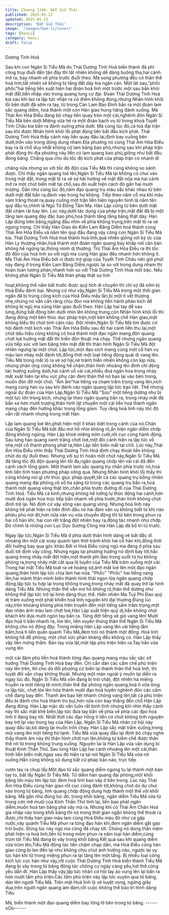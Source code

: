 ```yaml
---
title: Chương 1246: Bắt Giữ Thái
published: 2025-05-22
updated: 2025-05-22
description: 'Bắt Giữ Thái'
image: '/images/han-li/cover/'
tags: [HanLi]
category: HanLi
draft: false
---
```


Dương Tinh Hoả

Sau khi con Ngân Sí Tiểu Mã do Thái Dương Tinh Hoả biến thành
đã phí công truy đuổi đến tận đây thì tất nhiên không dễ dàng
buông tha,hai cánh mở ra, bay nhanh về phía trước đuổi theo.
Mà song phương đều có thân thể hoả linh,tất nhiên sẽ không bị
tầng đất dày kia ngăn cản.
Một lát sau,"phốc phốc"hai tiếng liền xuất hiện hai đoàn hoả linh
một trước một sau bắn khỏi mặt đất,tiến nhập vào trong quang
lung cự đại.
Đoàn Thái Dương Tinh Hoả kia sau khi lao ra lập tức nhận ra có
điểm không đúng,nhưng Nhân hình khôi lỗi bên dưới đã sớm ra
tay, từ trong Càn Lam Bảo Đỉnh bắn ra một đoàn lam sắc quang
diễm, hoá thành một con Hàn giao hung hăng đánh xuống.
Mà Thái Âm Hỏa Điểu đang bỏ chạy liền quay tròn một
cái,nghênh đón Ngân Sí Tiểu Mã bên dưới.Miệng vừa hé ra một
đoàn bạch vụ từ trong khoả Tuyết Tinh Châu kia bắn ra đánh
xuống phía dưới.
Mà cùng lúc đó,cả toà đại trận sau khi được Nhân hình khôi lỗi
phát động liền bắt đầu kích phát.
Thái Dương Tinh Hoả thấy cảnh này liền quay đầu lại,định bay
xuống bên dưới,trốn vào trong dòng dung nham.Địa phương nó
cùng Thái Âm Hỏa Điểu bay ra là chỗ duy nhất không có lam
băng bao phủ,nhưng sau khi pháp trận phát động thì địa phương
này liền có lam quang bao phủ,giống như bắt đầu đóng băng.
Chẳng qua cho dù tốc độ kích phát của pháp trận có nhanh đi

chăng nữa nhưng so với tốc độ độn của Tiểu Mã thì cũng không
so sánh được.
Chỉ thấy ngân quang loé lên,Ngân Sí Tiểu Mã lại không có chui
vào trong mặt đất, trong mắt lộ ra vẻ sợ hãi hướng về mặt đất
nữa mà hai cánh mở ra một chút biến mất tại chỗ,sau đó xuất
hiện cách đó gần hai mươi trượng.
Gần như cùng lúc đó,năm đạo quang trụ màu sắc khác nhau từ
bên dưới mặt đất bắn ra,đánh vào trong hư không.
Tiếp theo năm cỗ ma khí màu xám trắng thoát ra,quay cuồng một
trận liền hiện nguyên hình là năm tên quỷ đầu to,chính là Ngũ Tử
Đồng Tâm Ma.
Hàn Lập cũng từ bên dưới mặt đất chậm rãi bay lên.
Lúc này,dưới tác dụng của pháp trận,mặt đất đã bị một tầng lam
quang dày đặc bao phủ,hoá thành tầng tầng băng thật dày.
Hàn Lập đứng trên băng,ngẩng đầu nhìn về phía không trung,trên
mặt tỏ ra vẻ ngưng trọng.
Chỉ thấy Hàn Giao do Kiền Lam Băng Diễm hoá thành cùng Thái
Âm Hỏa Điểu và năm tên quỷ đầu đang vây công con Ngân Sí
Tiểu Mã kia.
Thái Dương Tinh Hoả hoá thành hoả linh,quả nhiên giống với ký
ức của Hàn Ly thượng nhân,hoá thành một đoàn ngân quang bay
khắp nơi căn bản không hề ngừng lại,thông minh dị thường.
Trừ Thái Âm Hỏa Điểu ra thì tốc độ độn của hoả linh so với ngũ
ma cùng Hàn giao đều nhanh hơn không ít.
Mà Thái Âm Hỏa Điểu bởi vì được trợ giúp của Tuyết Tinh Châu
nên giờ phút này đang ở trong Kiền Lam Băng Diễm,ngược lại so
với trong dung nham thì hoàn toàn tương phản,nhanh hơn so với
Thái Dương Tinh Hoả một bậc.
Nếu không phải Ngân Sí Tiểu Mã thân pháp thật sự linh

hoạt,không thể nắm bắt trước được quỹ tích di chuyển thì chỉ sợ
đã sớm bị Hoả Điểu đánh bại.
Nhưng cứ như vậy,Ngân Sí Tiểu Mã trong một thời gian ngắn đã
bị trúng công kích của Hoả Điểu mấy lần,bị một ít vết thượng
nhẹ,nhưng nó vẫn cắn răng chịu đòn mà không tiến hành phản
kích để không bị ngũ ma cùng Hàn giao đuổi theo.
Hàn Lập hai tay để sau lưng,đứng bất động bên dưới nhìn lên
không trung,còn Nhân hình khôi lỗi thì đang đứng một bên thúc
dục pháp trận,một bên khống chế Hàn giao,mặt không biểu thị
chút tình cảm nào.
Đột nhiên,Ngân Sí Tiểu Mã tìm được cơ hội đánh một kích vào
Thái Âm Hỏa Điểu sau đó hai cánh liền thu lại,một chút dấu hiệu
cũng không có hoá thành một đạo ngân mang,độn quang chợt loé
hướng mặt đất thi triển độn thuật mà chạy.
Thế nhưng ngân quang vừa tiếp xúc với lam băng trên mặt đất thì
thân hình Ngân Sí Tiểu Mã đột nhiên ngưng lại một chút.
Lập tức,một đạo xích mang cùng một cỗ hàn vụ màu lam nháy
mắt đánh tới,đồng thời một loạt tiếng động quái dị vang lên.
Tiểu Mã trong mắt lộ ra vẻ sợ hãi,né tránh hiển nhiên không còn
kịp nữa, nhưng phản ứng cũng không hề chậm,thân hình nhoáng
lên đình chỉ động tác hướng xuống dưới,hai cánh vỗ vài cái,nhiều
đoá ngân hoa trong nháy mắt xuất hiện tại khu vực phụ cận đem
thân thể nó bao lại vào bên trong, muốn đón đỡ một chút.
"Ầm ầm"hai tiếng va chạm trầm trọng vang lên,xích mang cùng
hàn vụ sau khi đánh vào ngân quang lập tức bạo liệt.
Thế nhưng ngoài dự đoán của Hàn Lập,Ngân Sí Tiểu Mã "Sưu"
một tiếng dường như bị một lực lớn trùng kích, nhưng lại theo
ngân quang bắn ra, trong nháy mắt đã bắn xa hơn mười
trượng,thân hình lật chuyển một cái liền hoá thành ngân mang
chạy đến hướng khác trong lồng giam.
Tuy rằng hoả linh này tốc độ vẫn rất nhanh nhưng trong mắt Hàn

Lập lam quang loé lên,phát hiện một ít khác biệt trong cánh của
nó.Chân của Ngân Sí Tiểu Mã bắt đầu mơ hồ nhìn không rõ,ẩn
hiện ngân diễm chớp động không ngừng.
Hàn Lập khoé miệng mỉm cười,rốt cục cũng hành động.
Sau lưng hào quang xanh trắng chợt loé,một đôi cánh hiện ra lập
tức vỗ nhẹ,một cỗ thanh phong phát ra,Hàn Lập liền biến mất tại
chỗ.
Lúc này,Thái Âm Hỏa Điểu nhìn thấy Thái Dương Tinh Hoả định
chạy thoát liền không chút do dự đuổi theo.
Nhưng với sự trì hoãn một chút này,Ngân Sí Tiểu Mã đã tăng tốc
độ độn quang lên tối đa,ngân quang chớp lên vài cái đã đến cạnh
vách lồng giam.
Một thanh lam sắc quang trụ chắn phía trước nó,hoả linh liền tính
toán phương pháp xông qua.
Nhưng Nhân hình khôi lỗi thấy thì cũng không nói gì chỉ thúc giục
pháp quyết,tất cả các quang trụ bỗng nhiên quang mang đại
phóng,vô số tia sáng từ trong các quang trụ bắn ra,hoá thành một
quang võng thật lớn,chắn phía trước đường đi của Thái Dương
Tinh Hoả.
Tiểu Mã cả kinh,nhưng không hề lưỡng lự thúc động hai
cánh,hơn mười đoá ngân hoa trực tiếp bắn nhanh về phía
trước,thân hình không chút đình trệ lại.
Nó định cứ vậy xông vào quang võng.
Nhưng hoả linh này không hề phát hiện ra trên đỉnh đầu nó hai
đám vân vụ không biết từ khi nào phiêu phù nơi đó,hơn nữa vân
vụ vừa chuyển động thì từ bên trong phun ra hai cỗ hàn khí, hai
con rết trắng đột nhiên bay ra,động tác nhanh như chớp.
Đó chính là những con Lục Dực Sương Công mà Hàn Lập đã bố
trí từ trước.

Ngay lập tức,Ngân Sí Tiểu Mã ở phía dưới thân hình dáng vẻ bất
đắc dĩ nhoáng lên một cái xoay quanh tạm thời tránh khỏi hai cỗ
hàn khí,đồng thời đổi hướng bay qua góc khác.Bởi vì Hoả Điểu
cùng ngũ ma đang ở phía sau đuổi tới định vây công.
Nhưng ngay tại phương hướng nó định bay tới,hắc quang trong
nháy mắt đột hiện,một thanh phi đao trong suốt từ hư không
phóng ra,trong nháy mắt cắt qua lộ tuyến của Tiểu Mã trảm xuống
một cái.
Trong hai mắt Tiểu Mã toát ra vẻ hoảng sợ,ánh mắt loé lên một
đạo ngân quang,thân hình lập tức chia làm hai nửa.
"Phốc" "Phốc" hai tiếng vang lên,hai mảnh thân mình biến thành
hình thái ngọn lửa ngân quang chớp động,lập tức tụ hợp lại trong
không trung,trong nháy mắt đã quay trở lại hình dáng Tiểu Mã.
Nhưng thân thể vẫn mơ hồ không rõ,thân thể dường như không
thể lập tức trở lại hình dáng thực thể.
Hiển nhiên Ma Tuỷ Phi Đao quỷ dị trảm xuống một phát khiến hoả
linh nguyên khí đại thương.Đúng lúc này,trên khoảng không phía
trên truyền đến một tiếng sấm trầm trọng,một đạo nhân ảnh màu
lam chợt loé,Hàn Lập xuất hiện quỷ dị,hắn không chút khách khí
đưa mười ngón tay bắn ra.
Từng đợt tiếng xé gió vang lên!
Mười đạo hoả ti bắn nhanh ra, lóe lên, liền xuyên thủng thân thể
Ngân Sí Tiểu Mã không cho nó động đậy.
Trong miệng Hàn Lập vang lên vài tiếng lẩm bẩm,hoả ti liền quấn
quanh Tiểu Mã,đem trói nó thành một đống.
Hoả linh không hề đề phòng, một chút sức phản kháng đều không
có.
Hàn Lập thấy vậy liền mừng thầm.
Bàn tay vừa lật,một tập phù triện hiện ra.Tay hắn vừa vung lên

một cái đám phù liền hoá thành từng đạo quang mang màu sắc
sặc sỡ hướng Thái Dương Tinh Hoả bay đến.
Chỉ cần dán các cấm chế phù triện này lên trên, thì cho dù đối
phương có biến lại thành thân thể hoả linh, thì tuyệt đối vẫn chạy
không thoát.
Nhưng một màn ngoài ý muốn lại diễn ra ngay lúc đó.
Ngân Sí Tiểu Mã vốn đang bị trói chặt, đột nhiên há miệng truyền
ra một tiếng tê minh,thân thể đại phóng ngân quang,hoả ti vừa
lỏng ra lập tức, chợt lóe lên hóa thành mười đạo hoả tuyến
nghênh đón các cấm chế đang bay đến.
Thanh âm bạo liệt nhanh chóng vang lên,tất cả phù triện đều bị
đánh cho hoá thành tro bụi,hơn nữa còn bay thẳng đến chỗ Hàn
Lập đang đứng.
Hàn Lập mặc dù vẫn luôn rất bình tĩnh nhưng khi nhìn thấy cảnh
này thì sắc mặt khẽ biến,lập tức đưa tay bắn về phía về phía các
đạo hoả linh ti đang bay tới.
Nhất thời các đạo hồng ti liền có chút không tình nguyện bay trở
lại vào trong tay của Hàn Lập.
Ngân Sí Tiểu Mã nhân cơ hội này quay đầu lại,bộ dáng lại muốn
trốn chạy.
Hàn Lập sắc mặt trầm xuống,trong mũi vang lên một tiếng hừ
lạnh.
Tiểu Mã vừa quay đầu lại định bỏ chạy nghe thấy thanh âm này
thì thân hình chợt run lên,không tự kiềm chế được thân thể rơi từ
trong không trung xuống.
Nguyên lai là Hàn Lập vừa vận dụng bí thuật Kinh Thần Thứ.
Sau lưng Hàn Lập hai cánh nhoáng lên một cái,thân hình liền biến
mất,ngay sau đó hiện ra tại nơi Ngân Sí Tiểu Mã vừa rơi
xuống.Hắn cũng không sử dụng bất cứ pháp bảo nào, trực tiếp

vươn tay ra chụp lấy.Một đạo tử sắc quang diễm ngưng tụ lại
thành một bàn tay to, bắt lấy Ngân Sí Tiểu Mã.
Tử diễm hàn quang đại phóng,một khối băng lớn màu tím lập tức
đem hoả linh bao vây ở bên trong.
Lúc này Thái Âm Hỏa Điểu cùng hàn giao rốt cục cũng đánh
tới,không chút do dự chui vào trong tử băng, linh quang chớp
động dung hợp thành một thể với khối băng.
Mà gần như đúng lúc đó, trong khối băng, ngân diễm Tiểu Mã vừa
từ trong cơn mê muội của Kinh Thần Thứ tỉnh lại, liền bạo phát
ngân diễm,muốn hoà tan băng phá vây mà ra.
Nhưng khi có Thái Âm Chân Hoả gia nhập vào trong khối băng thì
nó trong thời gian ngắn không thể thoát ra được,chỉ thấy hàn giao
màu lam cùng Hoả Điểu màu đỏ như cá gặp nước,vây quanh
Tiểu Mã phun ra từng đạo hàn khí,đem ngân diễm gắt gao trói
buộc.
Đúng lúc này ngũ ma cũng đã chạy tới.
Chúng nó dùng thần niệm phát hiện ra hoả linh,liền từ trong mồm
phun ra năm loại hàn diễm,cùng trùm tới Tiểu Mã đang bị vây
trong khối băng.Kết quả sau khi quang diễm vừa trùm lên,Tiểu Mã
động tác liền chậm chạp dần, mà Hoả Điểu cùng hàn giao cũng bị
lan đến lại như không chịu chút ảnh hưởng nào, ngược lại uy lực
hàn khí từ trong miệng phun ra lại tăng lên một tầng.
Bị nhiều loại công kích lực cực hàn như vậy,rốt cuộc Thái Dương
Tinh Hoả biến thành Tiểu Mã đang bị vây trong tử băng động tác
chống cự ngày càng yếu,hơi thở cũng yếu dần đi.
Hàn Lập thấy vậy,lập tức nhân cơ hội tay áo vung lên lại bắn ra
hơn mười tấm phù triện.Các tấm phù triện này lập tức xuyên qua
tử băng, dán lên người Tiểu Mã.
Trên mặt Hoả linh lộ vẻ tuyệt vọng, ngừng giãy dụa,trên người
ngân quang ảm đạm,rốt cuộc không thể bảo trì hình dáng Tiểu

Mã, biến thành một đạo quang diễm bay lững lờ bên trong tử
băng.
------oOo------
